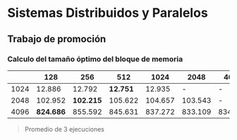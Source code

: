 # Sistemas Distribuidos y Paralelos
## Trabajo de promoción

### Calculo del tamaño óptimo del bloque de memoria

|      | 128         | 256         | 512        | 1024    | 2048    | 4096    |
| ---- | ----------- | ----------- | ---------- | ------- | ------- | ------- |
| 1024 | 12.886      | 12.792      | **12.751** | 12.935  | -       | -       |
| 2048 | 102.952     | **102.215** | 105.622    | 104.657 | 103.543 | -       |
| 4096 | **824.686** | 855.592     | 845.631    | 837.272 | 833.109 | 834.501 |

>Promedio de 3 ejecuciones